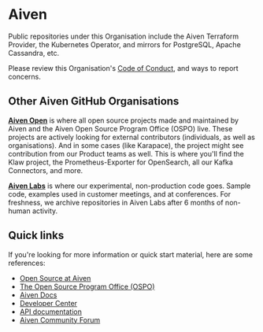# Aiven 

Public repositories under this Organisation include the Aiven Terraform Provider, the Kubernetes Operator, and mirrors for PostgreSQL, Apache Cassandra, etc. 

Please review this Organisation's [Code of Conduct](https://github.com/aiven/.github/blob/main/CODE_OF_CONDUCT.md), and ways to report concerns. 

## Other Aiven GitHub Organisations
[**Aiven Open**](https://github.com/Aiven-Open) is where all open source projects made and maintained by Aiven and the Aiven Open Source Program Office (OSPO) live. These projects are actively looking for external contributors (individuals, as well as organisations). And in some cases (like Karapace), the project might see contribution from our Product teams as well. This is where you'll find the Klaw project, the Prometheus-Exporter for OpenSearch, all our Kafka Connectors, and more. 

[**Aiven Labs**](https://github.com/Aiven-Labs) is where our experimental, non-production code goes. Sample code, examples used in customer meetings, and at conferences. For freshness, we archive repositories in Aiven Labs after 6 months of non-human activity.

## Quick links

If you're looking for more information or quick start material, here are some references: 

- [Open Source at Aiven](https://aiven.io/open-source)
- [The Open Source Program Office (OSPO)](https://aiven.io/open-source-program-office)
- [Aiven Docs](https://aiven.io/docs/)
- [Developer Center](https://aiven.io/developer)
- [API documentation](https://docs.aiven.io/docs/tools/api)
- [Aiven Community Forum](https://aiven.io/community/forum/)
